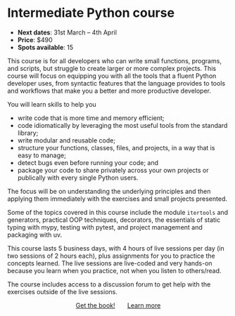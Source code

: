 # Intermediate Python course

- **Next dates**: 31st March – 4th April
- **Price**: $490
- **Spots available**: 15

This course is for all developers who can write small functions, programs, and scripts, but struggle to create larger or more complex projects.
This course will focus on equipping you with all the tools that a fluent Python developer uses, from syntactic features that the language provides to tools and workflows that make you a better and more productive developer.

You will learn skills to help you

 - write code that is more time and memory efficient;
 - code idiomatically by leveraging the most useful tools from the standard library;
 - write modular and reusable code;
 - structure your functions, classes, files, and projects, in a way that is easy to manage;
 - detect bugs even before running your code; and
 - package your code to share privately across your own projects or publically with every single Python users.

The focus will be on understanding the underlying principles and then applying them immediately with the exercises and small projects presented.

Some of the topics covered in this course include the module `itertools` and generators, practical OOP techniques, decorators, the essentials of static typing with mypy, testing with pytest, and project management and packaging with uv.

This course lasts 5 business days, with 4 hours of live sessions per day (in two sessions of 2 hours each), plus assignments for you to practice the concepts learned.
The live sessions are live-coded and very hands-on because you learn when you practice, not when you listen to others/read.

The course includes access to a discussion forum to get help with the exercises outside of the live sessions.

<div style="display:flex; justify-content:center;">
<a href="https://mathspp.gumroad.com/l/intermediate-python-course?wanted=true" target="_blank" class="btn" style="margin-right: 1em;">Get the book!</a>
<a href="/courses/intermediate-python-course" class="btn" style="margin-left: 1em;">Learn more</a>
</div>
